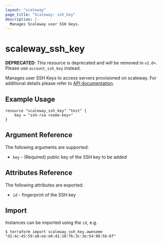 ```yaml
---
layout: "scaleway"
page_title: "Scaleway: ssh_key"
description: |-
  Manages Scaleway user SSH keys.
---
```


# scaleway_ssh_key

**DEPRECATED**: This resource is deprecated and will be removed in `v2.0+`.
Please use `account_ssh_key` instead.

Manages user SSH Keys to access servers provisioned on scaleway.
For additional details please refer to [API documentation](https://developer.scaleway.com/#users-user-get).

## Example Usage

```hcl
resource "scaleway_ssh_key" "test" {
    key = "ssh-rsa <some-key>"
}
```

## Argument Reference

The following arguments are supported:

- `key` - (Required) public key of the SSH key to be added

## Attributes Reference

The following attributes are exported:

- `id` - fingerprint of the SSH key

## Import

Instances can be imported using the `id`, e.g.

```
$ terraform import scaleway_ssh_key.awesome "d1:4c:45:59:a8:ee:e6:41:10:fb:3c:3e:54:98:5b:6f"
```
